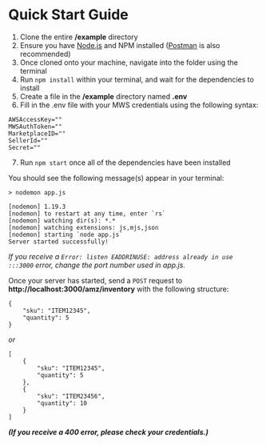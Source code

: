 # Quick Start Guide

1. Clone the entire **/example** directory
2. Ensure you have [Node.js](https://nodejs.org/en/) and NPM installed ([Postman](https://www.getpostman.com/) is also recommended)
3. Once cloned onto your machine, navigate into the folder using the terminal
4. Run `npm install` within your terminal, and wait for the dependencies to install
5. Create a file in the **/example** directory named **.env**
6. Fill in the .env file with your MWS credentials using the following syntax:
```
AWSAccessKey=""
MWSAuthToken=""
MarketplaceID=""
SellerId=""
Secret=""
```

7. Run `npm start` once all of the dependencies have been installed

You should see the following message(s) appear in your terminal:
```
> nodemon app.js

[nodemon] 1.19.3
[nodemon] to restart at any time, enter `rs`
[nodemon] watching dir(s): *.*
[nodemon] watching extensions: js,mjs,json
[nodemon] starting `node app.js`
Server started successfully!
```
*If you receive a `Error: listen EADDRINUSE: address already in use :::3000` error, change the port number used in app.js.*


Once your server has started, send a `POST` request to **http://localhost:3000/amz/inventory** with the following structure:
```
{
	"sku": "ITEM12345",
	"quantity": 5
}
```

*or*

```
[
    {
        "sku": "ITEM12345",
        "quantity": 5
    },
    {
        "sku": "ITEM23456",
        "quantity": 10
    }
]
```


***(If you receive a 400 error, please check your credentials.)***

